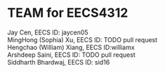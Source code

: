 # TEAM for EECS4312
Jay Cen, EECS ID: jaycen05 \
MingHong (Sophia) Xu, EECS ID: TODO pull request\
Hengchao (William) Xiang, EECS ID:williamx \
Arshdeep Saini, EECS ID: TODO pull request \
Siddharth Bhardwaj, EECS ID: sid16 
